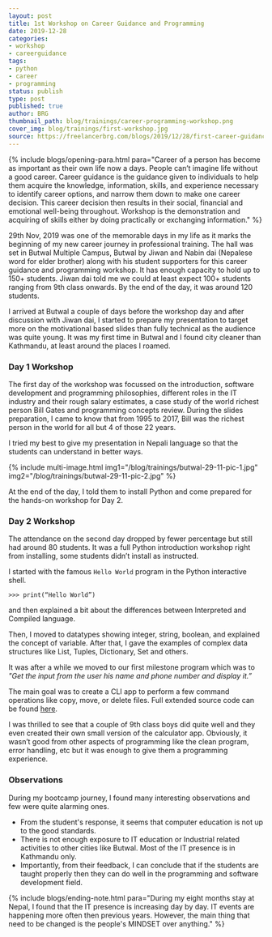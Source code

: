 ```yaml
---
layout: post
title: 1st Workshop on Career Guidance and Programming
date: 2019-12-28
categories:
- workshop
- careerguidance
tags:
- python
- career
- programming
status: publish
type: post
published: true
author: BRG
thumbnail_path: blog/trainings/career-programming-workshop.png
cover_img: blog/trainings/first-workshop.jpg
source: https://freelancerbrg.com/blogs/2019/12/28/first-career-guidance-and-workshop/
---
```


{% include blogs/opening-para.html
            para="Career of a person has become as important as their own life now a days. People can’t imagine life without a good career.
            Career guidance is the guidance given to individuals to help them acquire the knowledge, information, skills, and experience necessary to identify career options, and narrow them down to make one career decision. This career decision then results in their social, financial and emotional well-being throughout.
            Workshop is the demonstration and acquiring of skills either by doing practically or exchanging information."
%}

29th Nov, 2019 was one of the memorable days in my life as it marks the beginning of my new career journey in professional training. The hall was set in
Butwal Multiple Campus, Butwal by Jiwan and Nabin dai (Nepalese word for elder brother) along with his student supporters for this career guidance and
programming workshop. It has enough capacity to hold up to 150+ students. Jiwan dai told me we could at least expect 100+ students ranging from 9th class
onwards. By the end of the day, it was around 120 students.

I arrived at Butwal a couple of days before the workshop day and after discussion with Jiwan dai, I started to prepare my presentation to target more on
the motivational based slides than fully technical as the audience was quite young. It was my first time in Butwal and I found city cleaner than Kathmandu,
at least around the places I roamed.

### Day 1 Workshop

The first day of the workshop was focussed on the introduction, software development and programming philosophies, different roles in the IT industry and
their rough salary estimates, a case study of the world richest person Bill Gates and programming concepts review. During the  slides
preparation, I came to know that from 1995 to 2017, Bill was the richest person in the world for all but 4 of those 22 years.

I tried my best to give my presentation in Nepali language so that the students can understand in better ways.

{% include multi-image.html
           img1="/blog/trainings/butwal-29-11-pic-1.jpg"
           img2="/blog/trainings/butwal-29-11-pic-2.jpg"
%}

At the end of the day, I told them to install Python and come prepared for the hands-on workshop for Day 2.

### Day 2 Workshop

The attendance on the second day dropped by fewer percentage but still had around 80 students.
It was a full Python introduction workshop right from installing, some students didn’t install as instructed.

I started with the famous `Hello World` program in the Python interactive shell.

```shell
>>> print(“Hello World”)
```

and then explained a bit about the differences between Interpreted and Compiled language.

Then, I moved to datatypes showing integer, string, boolean, and explained the concept of variable.
After that, I gave the examples of complex data structures like List, Tuples, Dictionary, Set and others.

It was after a while we moved to our first milestone program which was to _"Get the input from the user his name and phone number and display it.”_

The main goal was to create a CLI app to perform a few command operations like copy, move, or delete files.
Full extended source code can be found [here](https://github.com/coolbrg/learncoding/blob/master/python/file_exercises_v1.py#L1-L105).

I was thrilled to see that a couple of 9th class boys did quite well and they even created their own small version of the calculator app. Obviously, it wasn’t good from other aspects of programming like the clean program, error handling, etc but it was enough to give them a programming experience.

### Observations

During my bootcamp journey, I found many interesting observations and few were quite alarming ones.
- From the student's response, it seems that computer education is not up to the good standards.
- There is not enough exposure to IT education or Industrial related activities to other cities like Butwal. Most of the IT presence is in Kathmandu only.
- Importantly, from their feedback, I can conclude that if the students are taught properly then they can do well in the programming and software development field.

{% include blogs/ending-note.html
           para="During my eight months stay at Nepal, I found that the IT presence is increasing day by day. IT events are happening more often then previous years. However, the main thing that need to be changed is the people's MINDSET over anything."
%}
